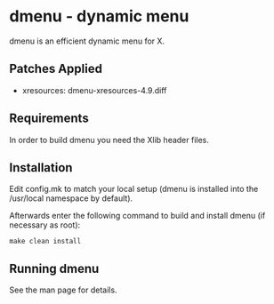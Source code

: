 dmenu - dynamic menu
====================
dmenu is an efficient dynamic menu for X.

Patches Applied
---------------
* xresources:   dmenu-xresources-4.9.diff

Requirements
------------
In order to build dmenu you need the Xlib header files.


Installation
------------
Edit config.mk to match your local setup (dmenu is installed into
the /usr/local namespace by default).

Afterwards enter the following command to build and install dmenu
(if necessary as root):

    make clean install


Running dmenu
-------------
See the man page for details.
